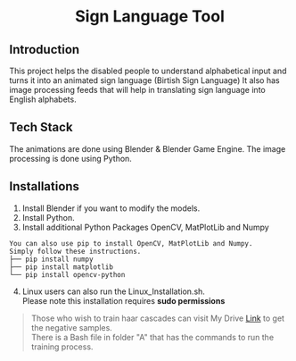 <h1 align = 'center'>Sign Language Tool</h1>

## Introduction
This project helps the disabled people to understand alphabetical input and turns it into an animated sign language (Birtish Sign Language)
It also has image processing feeds that will help in translating sign language into English alphabets.

## Tech Stack
The animations are done using Blender & Blender Game Engine.
The image processing is done using Python.

## Installations
1. Install Blender if you want to modify the models.
2. Install Python.
3. Install additional Python Packages OpenCV, MatPlotLib and Numpy
```
You can also use pip to install OpenCV, MatPlotLib and Numpy.  
Simply follow these instructions.
├── pip install numpy
├── pip install matplotlib
└── pip install opencv-python
```
4. Linux users can also run the Linux_Installation.sh.  
Please note this installation requires **sudo permissions**

>Those who wish to train haar cascades can visit My Drive [Link](https://drive.google.com/drive/folders/0Bw0n8xghCUhoN1ZEM0Y3bVF0ZjA?usp=sharing) to get the negative samples.  
>There is a Bash file in folder "A" that has the commands to run the training process.
